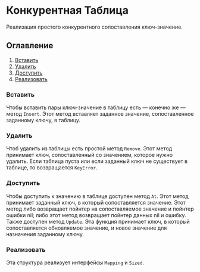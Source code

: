 # Конкурентная Таблица
Реализация простого конкурентного сопоставления ключ-значение.

## Оглавление
1. [Вставить](#вставить)
2. [Удалить](#удалить)
3. [Доступить](#доступить)
4. [Реализовать](#реализовать)

### Вставить
Чтобы вставить пары ключ-значение в таблицу есть &mdash; конечно же &mdash; метод `Insert`. Этот метод вставляет заданное значение, сопоставленное заданному ключу, в таблицу.

### Удалить
Чтоб удалить из таблицы есть простой метод `Remove`. Этот метод принимает ключ, сопоставленный со значением, которое нужно удалить. Если таблица пуста или если заданный ключ не существует в таблице, то возвращается `KeyError`.

### Доступить
Чтобы доступить к значению в таблице доступен метод `At`. Этот метод принимает заданный ключ, в который сопоставляется значение. Этот метод либо возвращает пойнтер на сопоставляемое значение и пойнтер ошибки nil; либо этот метод возвращает пойнтер данных nil и ошибку. Также доступен метод `Update`. Эта функция принимает ключ, в который сопоставляется обновляемое значение, и новое значение для назначения заданному ключу.

### Реализовать
Эта структура реализует интерфейсы `Mapping` и `Sized`.